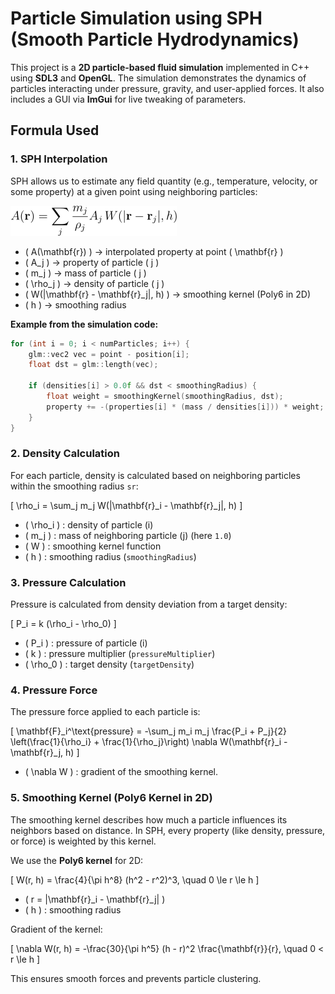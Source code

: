# Particle Simulation using SPH (Smooth Particle Hydrodynamics)

This project is a **2D particle-based fluid simulation** implemented in C++ using **SDL3** and **OpenGL**. The simulation demonstrates the dynamics of particles interacting under pressure, gravity, and user-applied forces. It also includes a GUI via **ImGui** for live tweaking of parameters.

## Formula Used

### 1. SPH Interpolation

SPH allows us to estimate any field quantity (e.g., temperature, velocity, or some property) at a given point using neighboring particles:

![Interpolation Equation](images/interpolation.png)

- \( A(\mathbf{r}) \) → interpolated property at point \( \mathbf{r} \)  
- \( A_j \) → property of particle \( j \)  
- \( m_j \) → mass of particle \( j \)  
- \( \rho_j \) → density of particle \( j \)  
- \( W(|\mathbf{r} - \mathbf{r}_j|, h) \) → smoothing kernel (Poly6 in 2D)  
- \( h \) → smoothing radius 

**Example from the simulation code:**

```cpp
for (int i = 0; i < numParticles; i++) {
    glm::vec2 vec = point - position[i];
    float dst = glm::length(vec);

    if (densities[i] > 0.0f && dst < smoothingRadius) {
        float weight = smoothingKernel(smoothingRadius, dst);
        property += -(properties[i] * (mass / densities[i])) * weight;
    }
} 
```

### 2. Density Calculation

For each particle, density is calculated based on neighboring particles within the smoothing radius `sr`:

\[
\rho_i = \sum_j m_j W(|\mathbf{r}_i - \mathbf{r}_j|, h)
\]

- \( \rho_i \) : density of particle \(i\)  
- \( m_j \) : mass of neighboring particle \(j\) (here `1.0`)  
- \( W \) : smoothing kernel function  
- \( h \) : smoothing radius (`smoothingRadius`)  


### 3. Pressure Calculation

Pressure is calculated from density deviation from a target density:

\[
P_i = k (\rho_i - \rho_0)
\]

- \( P_i \) : pressure of particle \(i\)  
- \( k \) : pressure multiplier (`pressureMultiplier`)  
- \( \rho_0 \) : target density (`targetDensity`) 

### 4. Pressure Force

The pressure force applied to each particle is:

\[
\mathbf{F}_i^\text{pressure} = -\sum_j m_i m_j \frac{P_i + P_j}{2} \left(\frac{1}{\rho_i} + \frac{1}{\rho_j}\right) \nabla W(\mathbf{r}_i - \mathbf{r}_j, h)
\]

- \( \nabla W \) : gradient of the smoothing kernel.

### 5. Smoothing Kernel (Poly6 Kernel in 2D)

The smoothing kernel describes how much a particle influences its neighbors based on distance. In SPH, every property (like density, pressure, or force) is weighted by this kernel.

We use the **Poly6 kernel** for 2D:

\[
W(r, h) = \frac{4}{\pi h^8} (h^2 - r^2)^3, \quad 0 \le r \le h
\]

- \( r = |\mathbf{r}_i - \mathbf{r}_j| \)  
- \( h \) : smoothing radius  

Gradient of the kernel:

\[
\nabla W(r, h) = -\frac{30}{\pi h^5} (h - r)^2 \frac{\mathbf{r}}{r}, \quad 0 < r \le h
\]

This ensures smooth forces and prevents particle clustering.